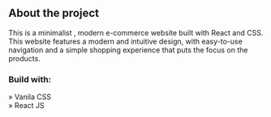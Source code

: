 <h2>About the project</h2>

<p>This is a minimalist , modern e-commerce website built with React and CSS. This
website features a modern and intuitive design, with easy-to-use navigation and a
simple shopping experience that puts the focus on the products.</p>

<h3>Build with:</h3>

» Vanila CSS <br>
» React JS





